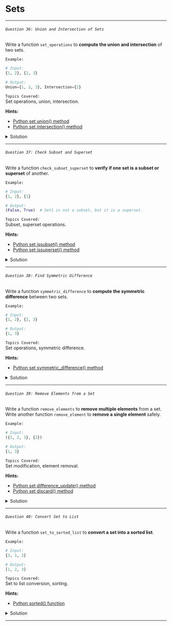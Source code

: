# Sets  

---

###### ` Question 36: Union and Intersection of Sets `  

Write a function `set_operations` to **compute the union and intersection** of two sets.

`Example:`  

```python
# Input:
{1, 2}, {2, 3}

# Output:
Union={1, 2, 3}, Intersection={2}
```

`Topics Covered:`  
Set operations, union, intersection.  

**Hints:**  
- [Python set union() method](https://docs.python.org/3/library/stdtypes.html#set.union)  
- [Python set intersection() method](https://docs.python.org/3/library/stdtypes.html#set.intersection)  

<details>
  <summary>Solution</summary>

### Let's look at the solution:

```python
def set_operations(set1, set2):
    union = set1 | set2  # Union using the | operator
    intersection = set1 & set2  # Intersection using the & operator
    return union, intersection

# Example usage
print(set_operations({1, 2}, {2, 3}))  # Output: ({1, 2, 3}, {2})
```

**Explanation:**  

- **Union (`|` operator):** Combines elements from both sets, removing duplicates.  
- **Intersection (`&` operator):** Returns only the common elements between the two sets.  

</details>

---

###### ` Question 37: Check Subset and Superset `  

Write a function `check_subset_superset` to **verify if one set is a subset or superset** of another.

`Example:`  

```python
# Input:
{1, 2}, {1}

# Output:
(False, True)  # Set1 is not a subset, but it is a superset.
```

`Topics Covered:`  
Subset, superset operations.  

**Hints:**  
- [Python set issubset() method](https://docs.python.org/3/library/stdtypes.html#set.issubset)  
- [Python set issuperset() method](https://docs.python.org/3/library/stdtypes.html#set.issuperset)  

<details>
  <summary>Solution</summary>

### Let's look at the solution:

```python
def check_subset_superset(set1, set2):
    is_subset = set1.issubset(set2)  # Check if set1 is a subset of set2
    is_superset = set1.issuperset(set2)  # Check if set1 is a superset of set2
    return is_subset, is_superset

# Example usage
print(check_subset_superset({1, 2}, {1}))  # Output: (False, True)
```

**Explanation:**  

- **Subset (`issubset()`):** Returns `True` if all elements of `set1` exist in `set2`.  
- **Superset (`issuperset()`):** Returns `True` if `set1` contains all elements of `set2`.  

</details>

---

###### ` Question 38: Find Symmetric Difference `  

Write a function `symmetric_difference` to **compute the symmetric difference** between two sets.

`Example:`  

```python
# Input:
{1, 2}, {2, 3}

# Output:
{1, 3}
```

`Topics Covered:`  
Set operations, symmetric difference.  

**Hints:**  
- [Python set symmetric_difference() method](https://docs.python.org/3/library/stdtypes.html#set.symmetric_difference)  

<details>
  <summary>Solution</summary>

### Let's look at the solution:

```python
def symmetric_difference(set1, set2):
    return set1 ^ set2  # Symmetric difference using ^ operator

# Example usage
print(symmetric_difference({1, 2}, {2, 3}))  # Output: {1, 3}
```

**Explanation:**  

- **Symmetric Difference (`^` operator):** Returns elements present in either set, but not in both.  

</details>

---

###### ` Question 39: Remove Elements from a Set `  

Write a function `remove_elements` to **remove multiple elements** from a set.  
Write another function `remove_element` to **remove a single element** safely.

`Example:`  

```python
# Input:
({1, 2, 3}, {2})

# Output:
{1, 3}
```

`Topics Covered:`  
Set modification, element removal.  

**Hints:**  
- [Python set difference_update() method](https://docs.python.org/3/library/stdtypes.html#set.difference_update)  
- [Python set discard() method](https://docs.python.org/3/library/stdtypes.html#set.discard)  

<details>
  <summary>Solution</summary>

### Let's look at the solution:

```python
def remove_elements(set1, elements_to_remove):
    set1.difference_update(elements_to_remove)  # Remove multiple elements
    return set1

def remove_element(set1, element):
    set1.discard(element)  # Remove a single element safely
    return set1

# Example usage
print(remove_elements({1, 2, 3}, {2}))  # Output: {1, 3}
print(remove_element({1, 2, 3}, 2))  # Output: {1, 3}
```

**Explanation:**  

- **`difference_update()`:** Removes all specified elements from `set1`.  
- **`discard()`:** Removes a single element if present; does nothing if the element is missing.  

</details>

---

###### ` Question 40: Convert Set to List `  

Write a function `set_to_sorted_list` to **convert a set into a sorted list**.

`Example:`  

```python
# Input:
{3, 1, 2}

# Output:
[1, 2, 3]
```

`Topics Covered:`  
Set to list conversion, sorting.  

**Hints:**  
- [Python sorted() function](https://docs.python.org/3/library/functions.html#sorted)  

<details>
  <summary>Solution</summary>

### Let's look at the solution:

```python
def set_to_sorted_list(set1):
    return sorted(set1)  # Convert the set to a sorted list

# Example usage
print(set_to_sorted_list({3, 1, 2}))  # Output: [1, 2, 3]
```

**Explanation:**  

- **`sorted()` function:** Converts the set into a sorted list.  

</details>

---

